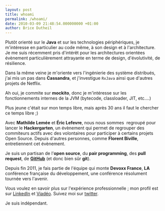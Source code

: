 ```yaml
---
layout: post
title: whoami
permalink: /whoami/
date: 2010-03-09 21:48:54.000000000 +01:00
author: Brice Dutheil
---
```


Plutôt orienté sur le **Java** et sur les technologies périphériques,
je m'intéresse en particulier au code même, à son design et à l'architecture. Je me suis
récemment pris d'intérêt pour les architectures orientées évènement particulièrement
attrayante en terme de design, d'évolutivité, de résilience.

Dans la même veine je m'oriente vers l'ingénierie des système distribués, j'ai mis
un pas dans **Cassandra**, et j'investigue `RxJava` ainsi que d'autres projets de Netflix.

Ah oui, je commite sur **mockito**, donc je m'intéresse sur les
fonctionnements internes de la JVM (bytecode, classloader, JIT, etc....)

Plus jeune c'était sur mon temps libre, mais après 30 ans il faut le chercher ce temps libre ;)

Avec **Mathilde Lemée** et **Éric Lefevre**, nous nous sommes 
regroupé pour lancer le **Hackergarten**, un évènement qui permet de regrouper
des commiteurs actifs avec des volontaires pour participer à certains projets Open Source.
Depuis d'autres personnes, comme **Florent Biville**, entretiennent cet évènement.

Je suis un partisan de l'**open source**, du **pair programming**,
des **pull request**, de **[GitHub](https://github.com)** (et donc bien sûr **git**).

Depuis fin 2011, je fais partie de l'équipe qui monte **Devoxx France**,
**LA** conférence française du développement, une conférence résolument tournée vers l'avenir.

Vous voulez en savoir plus sur l'expérience professionnelle ; mon profil est sur
[LinkedIn](http://fr.linkedin.com/in/dutheilbrice) et [Viadéo](http://www.viadeo.com/fr/profile/brice.dutheil).
Suivez moi sur [twitter](https://twitter.com/BriceDutheil).

Je suis indépendant.
